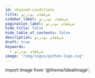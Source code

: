```yaml
---
id: chained-conditions
title: شرط‌های تودرتو
sidebar_label: شرط‌های تودرتو
pagination_label: شرط‌های تودرتو
hide_title: false
hide_table_of_contents: false
description: شرط‌های تودرتو
draft: true
keywords:
  - شرط‌های تودرتو
image: "/img/logos/python-logo.svg"
---
```


import Image from '@theme/IdealImage';
